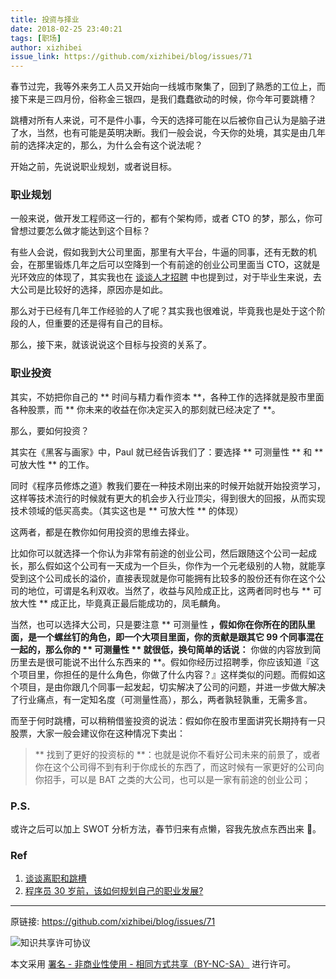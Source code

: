 ```yaml
---
title: 投资与择业
date: 2018-02-25 23:40:21
tags: [职场]
author: xizhibei
issue_link: https://github.com/xizhibei/blog/issues/71
---
```

<!-- en_title: investment-and-job-selection -->

春节过完，我等外来务工人员又开始向一线城市聚集了，回到了熟悉的工位上，而接下来是三四月份，俗称金三银四，是我们蠢蠢欲动的时候，你今年可要跳槽？

<!-- more -->

跳槽对所有人来说，可不是件小事，今天的选择可能在以后被你自己认为是脑子进了水，当然，也有可能是英明决断。我们一般会说，今天你的处境，其实是由几年前的选择决定的，那么，为什么会有这个说法呢？

开始之前，先说说职业规划，或者说目标。

### 职业规划
一般来说，做开发工程师这一行的，都有个架构师，或者 CTO 的梦，那么，你可曾想过要怎么做才能达到这个目标？

有些人会说，假如我到大公司里面，那里有大平台，牛逼的同事，还有无数的机会，在那里锻炼几年之后可以空降到一个有前途的创业公司里面当 CTO，这就是光环效应的体现了，其实我也在 [谈谈人才招聘](https://github.com/xizhibei/blog/issues/63) 中也提到过，对于毕业生来说，去大公司是比较好的选择，原因亦是如此。

那么对于已经有几年工作经验的人了呢？其实我也很难说，毕竟我也是处于这个阶段的人，但重要的还是得有自己的目标。

那么，接下来，就该说说这个目标与投资的关系了。

### 职业投资
其实，不妨把你自己的 ** 时间与精力看作资本 **，各种工作的选择就是股市里面各种股票，而 ** 你未来的收益在你决定买入的那刻就已经决定了 **。

那么，要如何投资？

其实在《黑客与画家》中，Paul 就已经告诉我们了：要选择 ** 可测量性 ** 和 ** 可放大性 ** 的工作。

同时《程序员修炼之道》教我们要在一种技术刚出来的时候开始就开始投资学习，这样等技术流行的时候就有更大的机会步入行业顶尖，得到很大的回报，从而实现技术领域的低买高卖。（其实这也是 ** 可放大性 ** 的体现）

这两者，都是在教你如何用投资的思维去择业。

比如你可以就选择一个你认为非常有前途的创业公司，然后跟随这个公司一起成长，那么假如这个公司有一天成为一个巨头，你作为一个元老级别的人物，就能享受到这个公司成长的溢价，直接表现就是你可能拥有比较多的股份还有你在这个公司的地位，可谓是名利双收。当然了，收益与风险成正比，这两者同时也与 ** 可放大性 ** 成正比，毕竟真正最后能成功的，凤毛麟角。

当然，也可以选择大公司，只是要注意 ** 可测量性 **，假如你在你所在的团队里面，是一个螺丝钉的角色，即一个大项目里面，你的贡献是跟其它 99 个同事混在一起的，那么你的 ** 可测量性 ** 就很低，换句简单的话说：** 你做的内容放到简历里去是很可能说不出什么东西来的 **。假如你经历过招聘季，你应该知道『这个项目里，你担任的是什么角色，你做了什么内容？』这样类似的问题。而假如这个项目，是由你跟几个同事一起发起，切实解决了公司的问题，并进一步做大解决了行业痛点，有一定知名度（可测量性高），那么，两者孰轻孰重，无需多言。

而至于何时跳槽，可以稍稍借鉴投资的说法：假如你在股市里面讲究长期持有一只股票，大家一般会建议你在这种情况下卖出：

> ** 找到了更好的投资标的 **：也就是说你不看好公司未来的前景了，或者你在这个公司得不到有利于你成长的东西了，而这时候有一家更好的公司向你招手，可以是 BAT 之类的大公司，也可以是一家有前途的创业公司；

### P.S.
或许之后可以加上 SWOT 分析方法，春节归来有点懒，容我先放点东西出来 🙈。

### Ref
1. [谈谈离职和跳槽](https://www.cnblogs.com/JimmyZhang/archive/2012/11/21/2781035.html)
2. [程序员 30 岁前，该如何规划自己的职业发展?](https://www.zhihu.com/question/67491003)



***
原链接: https://github.com/xizhibei/blog/issues/71

![知识共享许可协议](https://i.creativecommons.org/l/by-nc-sa/4.0/88x31.png "署名 - 非商业性使用 - 相同方式共享（BY-NC-SA）")

本文采用 [署名 - 非商业性使用 - 相同方式共享（BY-NC-SA）](https://creativecommons.org/licenses/by-nc-sa/4.0/deed.zh) 进行许可。
